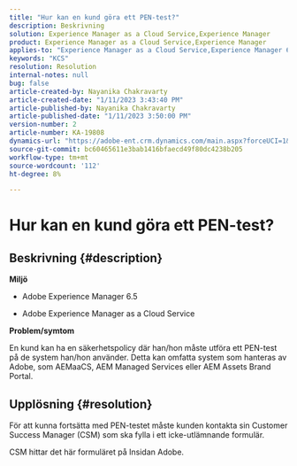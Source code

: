 ```yaml
---
title: "Hur kan en kund göra ett PEN-test?"
description: Beskrivning
solution: Experience Manager as a Cloud Service,Experience Manager
product: Experience Manager as a Cloud Service,Experience Manager
applies-to: "Experience Manager as a Cloud Service,Experience Manager 6.5"
keywords: "KCS"
resolution: Resolution
internal-notes: null
bug: false
article-created-by: Nayanika Chakravarty
article-created-date: "1/11/2023 3:43:40 PM"
article-published-by: Nayanika Chakravarty
article-published-date: "1/11/2023 3:50:00 PM"
version-number: 2
article-number: KA-19808
dynamics-url: "https://adobe-ent.crm.dynamics.com/main.aspx?forceUCI=1&pagetype=entityrecord&etn=knowledgearticle&id=429868b2-c691-ed11-aad1-6045bd006e5a"
source-git-commit: bc60465611e3bab1416bfaecd49f80dc4238b205
workflow-type: tm+mt
source-wordcount: '112'
ht-degree: 8%

---
```


# Hur kan en kund göra ett PEN-test?

## Beskrivning {#description}


<b>Miljö</b>

- Adobe Experience Manager 6.5

- Adobe Experience Manager as a Cloud Service

<b>Problem/symtom</b>

En kund kan ha en säkerhetspolicy där han/hon måste utföra ett PEN-test på de system han/hon använder. Detta kan omfatta system som hanteras av Adobe, som AEMaaCS, AEM Managed Services eller AEM Assets Brand Portal.


## Upplösning {#resolution}


För att kunna fortsätta med PEN-testet måste kunden kontakta sin Customer Success Manager (CSM) som ska fylla i ett icke-utlämnande formulär.

CSM hittar det här formuläret på Insidan Adobe.
